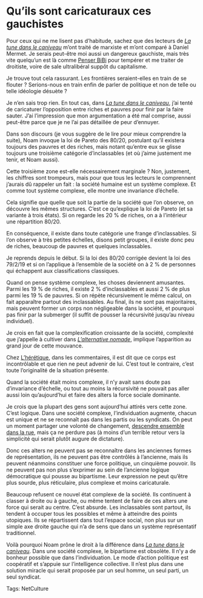# Qu’ils sont caricaturaux ces gauchistes

Pour ceux qui ne me lisent pas d’habitude, sachez que des lecteurs de [*La tune dans le caniveau*](/tune-caniveau/) m’ont traité de marxiste et m’ont comparé à Daniel Mermet. Je serais peut-être moi aussi un dangereux gauchiste, mais très vite quelqu’un est là comme [Penser BiBi](/2010/11/06/ils-manifestent-pour-rien/#comment-85201) pour tempérer et me traiter de droitiste, voire de sale ultralibéral suppôt du capitalisme.

Je trouve tout cela rassurant. Les frontières seraient-elles en train de se flouter ? Serions-nous en train enfin de parler de politique et non de telle ou telle idéologie désuète ?

Je n’en sais trop rien. En tout cas, dans [*La tune dans le caniveau*](/tune-caniveau/), j’ai tenté de caricaturer l’opposition entre riches et pauvres pour finir par la faire sauter. J’ai l’impression que mon argumentation a été mal comprise, aussi peut-être parce que je ne l’ai pas détaillée de peur d’ennuyer.

Dans son discours (je vous suggère de le lire pour mieux comprendre la suite), Noam invoque la loi de Pareto des 80/20, postulant qu’il existera toujours des pauvres et des riches, mais notant qu’entre eux se glisse toujours une troisième catégorie d’inclassables (et où j’aime justement me tenir, et Noam aussi).

Cette troisième zone est-elle nécessairement marginale ? Non, justement, les chiffres sont trompeurs, mais pour que tous les lecteurs le comprennent j’aurais dû rappeler un fait : la société humaine est un système complexe. Et comme tout système complexe, elle montre une invariance d’échelle.

Cela signifie que quelle que soit la partie de la société que l’on observe, on découvre les mêmes structures. C’est ce qu’explique la loi de Pareto (et sa variante à trois états). Si on regarde les 20 % de riches, on a à l’intérieur une répartition 80/20.

En conséquence, il existe dans toute catégorie une frange d’inclassables. Si l’on observe à très petites échelles, disons petit groupes, il existe donc peu de riches, beaucoup de pauvres et quelques inclassables.

Je reprends depuis le début. Si la loi des 80/20 corrigée devient la loi des 79/2/19 et si on l’applique à l’ensemble de la société on à 2 % de personnes qui échappent aux classifications classiques.

Quand on pense système complexe, les choses deviennent amusantes. Parmi les 19 % de riches, il existe 2 % d’inclassables et aussi 2 % de plus parmi les 19 % de pauvres. Si on répète récursivement le même calcul, on fait apparaître partout des inclassables. Au final, ils ne sont pas majoritaires, mais peuvent former un corps non négligeable dans la société, et pourquoi pas finir par la submerger (il suffit de pousser la récursivité jusqu’au niveau individuel).

Je crois en fait que la complexification croissante de la société, complexité que j’appelle à cultiver dans [*L’alternative nomade*](/alternative-nomade/), implique l’apparition au grand jour de cette mouvance.

Chez [L’hérétique](http://heresie.hautetfort.com/archive/2010/11/05/caniveau-parisien-post-apocalyptique.html#comments), dans les commentaires, il est dit que ce corps est incontrôlable et que rien ne peut advenir de lui. C’est tout le contraire, c’est toute l’originalité de la situation présente.

Quand la société était moins complexe, il n’y avait sans doute pas d’invariance d’échelle, ou tout au moins la récursivité ne pouvait pas aller aussi loin qu’aujourd’hui et faire des alters la force sociale dominante.

Je crois que la plupart des gens sont aujourd’hui attirés vers cette zone. C’est logique. Dans une société complexe, l’individuation augmente, chacun est unique et ne se reconnaît pas dans les partis ou les syndicats. On peut un moment partager une volonté de changement, [descendre ensemble dans la rue](/2010/11/06/ils-manifestent-pour-rien/), mais ça ne perdure pas (à moins d’un terrible retour vers la simplicité qui serait plutôt augure de dictature).

Donc ces alters ne peuvent pas se reconnaître dans les anciennes formes de représentation, ils ne peuvent pas être contrôlés à l’ancienne, mais ils peuvent néanmoins constituer une force politique, un cinquième pouvoir. Ils ne peuvent pas non plus s’exprimer au sein de l’ancienne logique démocratique qui pousse au bipartisme. Leur expression ne peut qu’être plus sourde, plus réticulaire, plus complexe et moins caricaturale.

Beaucoup refusent ce nouvel état complexe de la société. Ils continuent à classer à droite ou à gauche, ou même tentent de faire de ces alters une force qui serait au centre. C’est absurde. Les inclassables sont partout, ils tendent à occuper tous les possibles et même à atteindre des points utopiques. Ils se répartissent dans tout l’espace social, non plus sur un simple axe droite gauche qui n’a de sens que dans un système représentatif traditionnel.

Voilà pourquoi Noam prône le droit à la différence dans [*La tune dans le caniveau*](/tune-caniveau/). Dans une société complexe, le bipartisme est obsolète. Il n’y a de bonheur possible que dans l’individuation. Le mode d’action politique est coopératif et s’appuie sur l’intelligence collective. Il n’est plus dans une solution miracle qui serait proposée par un seul homme, un seul parti, un seul syndicat.

Tags: NetCulture